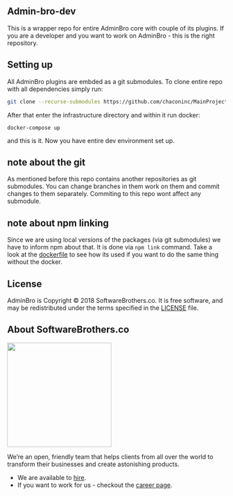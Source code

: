 ## Admin-bro-dev

This is a wrapper repo for entire AdminBro core with couple of its plugins. If you are a developer and you want to work on AdminBro - this is the right repository.

## Setting up

All AdminBro plugins are embded as a git submodules. To clone entire repo with all dependencies simply run:

```bash
git clone --recurse-submodules https://github.com/chaconinc/MainProject
```

After that enter the infrastructure directory and within it run docker:

```
docker-compose up
```

and this is it. Now you have entire dev environment set up.

## note about the git

As mentioned before this repo contains another repositories as git submodules. You can change branches in them work on them and commit changes to them separately. Commiting to this repo wont affect any submodule.

## note about npm linking

Since we are using local versions of the packages (via git submodules) we 
have to inform npm about that. It is done via `npm link` command. Take a look at the [dockerfile](infrastructure/Dockerfile) to see how its used if you want to do the same thing without the docker.

## License

AdminBro is Copyright © 2018 SoftwareBrothers.co. It is free software, and may be redistributed under the terms specified in the [LICENSE](LICENSE) file.

## About SoftwareBrothers.co

<img src="https://softwarebrothers.co/assets/images/software-brothers-logo-full.svg" width=240>


We’re an open, friendly team that helps clients from all over the world to transform their businesses and create astonishing products.

* We are available to [hire](https://softwarebrothers.co/contact).
* If you want to work for us - checkout the [career page](https://softwarebrothers.co/career).
